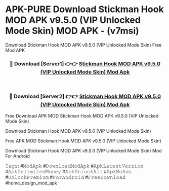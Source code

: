 # APK-PURE Download Stickman Hook MOD APK v9.5.0 (VIP Unlocked Mode Skin) MOD APK - (v7msi)
Download Stickman Hook MOD APK v9.5.0 (VIP Unlocked Mode Skin) Free Mod APK

<div align="center">
<h3>🔴 Download [Server1] 👉👉 <a href="https://apk-comot.site?title=Stickman_Hook_MOD_APK_v9.5.0_(VIP_Unlocked_Mode_Skin)">Stickman Hook MOD APK v9.5.0 (VIP Unlocked Mode Skin) Mod Apk</a></h3><br>

<h3>🔴 Download [Server2] 👉👉 <a href="https://apk-comot.site?title=Stickman_Hook_MOD_APK_v9.5.0_(VIP_Unlocked_Mode_Skin)">Stickman Hook MOD APK v9.5.0 (VIP Unlocked Mode Skin) Mod Apk</a></h3>
</div>


Free Download APK MOD Stickman Hook MOD APK v9.5.0 (VIP Unlocked Mode Skin)

Download Stickman Hook MOD APK v9.5.0 (VIP Unlocked Mode Skin) 

Free APK MOD Stickman Hook MOD APK v9.5.0 (VIP Unlocked Mode Skin) 

Download Stickman Hook MOD APK v9.5.0 (VIP Unlocked Mode Skin) Mod For Android

𝚃𝚊𝚐𝚜: #𝙼𝚘𝚍𝙰𝚙𝚔 #𝙳𝚘𝚠𝚗𝚕𝚘𝚊𝚍𝙼𝚘𝚍𝙰𝚙𝚔 #𝙰𝚙𝚔𝙻𝚊𝚝𝚎𝚜𝚝𝚅𝚎𝚛𝚜𝚒𝚘𝚗 #𝙰𝚙𝚔𝚄𝚗𝚕𝚒𝚖𝚒𝚝𝚎𝚍𝙼𝚘𝚗𝚎𝚢 #𝙰𝚙𝚔𝚄𝚗𝚕𝚘𝚌𝚔𝙰𝚕𝚕 #𝙰𝚙𝚔𝙽𝚘𝙰𝚍𝚜 #𝚄𝚗𝚕𝚘𝚌𝚔𝙿𝚛𝚎𝚖𝚒𝚞𝚖 #𝙵𝚘𝚛𝙰𝚗𝚍𝚛𝚘𝚒𝚍 #𝙵𝚛𝚎𝚎𝙳𝚘𝚠𝚗𝚕𝚘𝚊𝚍 #home_design_mod_apk